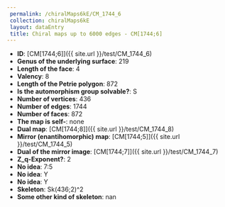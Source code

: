```yaml
--- 
 permalink: /chiralMaps6kE/CM_1744_6 
 collection: chiralMaps6kE
 layout: dataEntry
 title: Chiral maps up to 6000 edges - CM[1744;6]
---
```


- **ID**: [CM[1744;6]]({{ site.url }}/test/CM_1744_6)
- **Genus of the underlying surface**: 219
- **Length of the face**: 4
- **Valency**: 8
- **Length of the Petrie polygon**: 872
- **Is the automorphism group solvable?**: S
- **Number of vertices**: 436
- **Number of edges**: 1744
- **Number of faces**: 872
- **The map is self-**: none
- **Dual map**: [CM[1744;8]]({{ site.url }}/test/CM_1744_8)
- **Mirror (enantihomorphic) map**: [CM[1744;5]]({{ site.url }}/test/CM_1744_5)
- **Dual of the mirror image**: [CM[1744;7]]({{ site.url }}/test/CM_1744_7)
- **Z_q-Exponent?**: 2
- **No idea**:  7:5
- **No idea**: Y
- **No idea**: Y
- **Skeleton**: Sk(436;2)^2
- **Some other kind of skeleton**: nan
